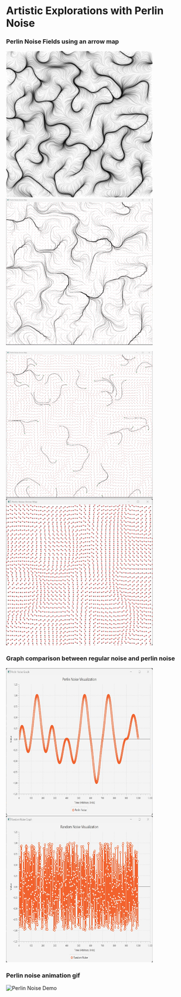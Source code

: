 <h1>Artistic Explorations with Perlin Noise</h1>

<h3>Perlin Noise Fields using an arrow map</h3>
<p>
<img src="docs/PerlinNoiseArrowMap_step4.png" width="400" height="400" alt="Perlin Noise Arrow Map Final"/>
<img src="docs/PerlinNoiseArrowMap_step3.jpg" width="400" height="400" alt="Perlin Noise Arrow Map Step 3"/>
</p>
<p>
<img src="docs/PerlinNoiseArrowMap_step2.jpg" width="400" height="400" alt="Perlin Noise Arrow Map Step 2"/>
<img src="docs/PerlinNoiseArrowMap_step1.jpg" width="400" height="400" alt="Perlin Noise Arrow Map Step 1"/>
</p>

<h3>Graph comparison between regular noise and perlin noise</h3>
<p>
<img src="docs/PerlinNoiseGraph.jpg" width="400" height="400" alt="Perlin Noise Graph"/>
<img src="docs/RandomNoiseGraph.jpg" width="400" height="400" alt="Random Noise Graph"/>
</p>

<h3>Perlin noise animation gif</h3>
<img src="docs/output5_60f_quantized.gif" width="400" height="400" alt="Perlin Noise Demo"/>
